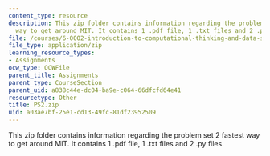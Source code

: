 ```yaml
---
content_type: resource
description: This zip folder contains information regarding the problem set 2 fastest
  way to get around MIT. It contains 1 .pdf file, 1 .txt files and 2 .py files.
file: /courses/6-0002-introduction-to-computational-thinking-and-data-science-fall-2016/a03ae7bf25e1cd1349fc81df23952509_PS2.zip
file_type: application/zip
learning_resource_types:
- Assignments
ocw_type: OCWFile
parent_title: Assignments
parent_type: CourseSection
parent_uid: a838c44e-dc04-ba9e-c064-66dfcfd64e41
resourcetype: Other
title: PS2.zip
uid: a03ae7bf-25e1-cd13-49fc-81df23952509
---
```

This zip folder contains information regarding the problem set 2 fastest way to get around MIT. It contains 1 .pdf file, 1 .txt files and 2 .py files.

